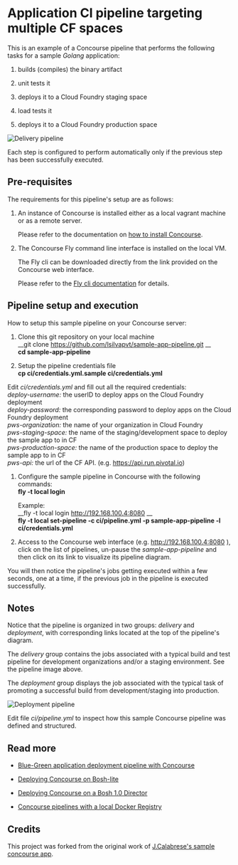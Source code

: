 # Application CI pipeline targeting multiple CF spaces

This is an example of a Concourse pipeline that performs the following tasks for a sample _Golang_ application:

1. builds (compiles) the binary artifact

1. unit tests it

1. deploys it to a Cloud Foundry staging space

1. load tests it

1. deploys it to a Cloud Foundry production space

![Delivery pipeline][pipeline01]

Each step is configured to perform automatically only if the previous step has been successfully executed.

## Pre-requisites

The requirements for this pipeline's setup are as follows:

1. An instance of Concourse is installed either as a local vagrant machine or as a remote server.

   Please refer to the documentation on [how to install Concourse](http://concourse.ci/installing.html).

1. The Concourse Fly command line interface is installed on the local VM.

   The Fly cli can be downloaded directly from the link provided on the Concourse web interface.

   Please refer to the [Fly cli documentation](http://concourse.ci/fly-cli.html) for details.


## Pipeline setup and execution

How to setup this sample pipeline on your Concourse server:

1. Clone this git repository on your local machine  
  __git clone https://github.com/lsilvapvt/sample-app-pipeline.git __  
  __cd sample-app-pipeline__

1. Setup the pipeline credentials file  
  __cp ci/credentials.yml.sample ci/credentials.yml__  

  Edit _ci/credentials.yml_ and fill out all the required credentials:  
  _deploy-username:_ the userID to deploy apps on the Cloud Foundry deployment  
  _deploy-password:_ the corresponding password to deploy apps on the Cloud Foundry deployment  
  _pws-organization:_ the name of your organization in Cloud Foundry  
  _pws-staging-space:_ the name of the staging/development space to deploy the sample app to in CF  
  _pws-production-space:_ the name of the production space to deploy the sample app to in CF  
  _pws-api:_ the url of the CF API. (e.g. https://api.run.pivotal.io)  

1. Configure the sample pipeline in Concourse with the following commands:  
   __fly -t local login <concourse-url>__  

   Example:  
   __fly -t local login http://192.168.100.4:8080  __  
   __fly -t local set-pipeline -c ci/pipeline.yml -p sample-app-pipeline -l ci/credentials.yml__  

1. Access to the Concourse web interface (e.g. http://192.168.100.4:8080 ), click on the list of pipelines, un-pause the _sample-app-pipeline_ and then click on its link to visualize its pipeline diagram.

You will then notice the pipeline's jobs getting executed within a few seconds, one at a time, if the previous job in the pipeline is executed successfully.


## Notes

Notice that the pipeline is organized in two groups: _delivery_ and _deployment_, with corresponding links located at the top of the pipeline's diagram.

The _delivery_ group contains the jobs associated with a typical build and test pipeline for development organizations and/or a staging environment. See the pipeline image above.

The _deployment_ group displays the job associated with the typical task of promoting a successful build from development/staging into production.

![Deployment pipeline][pipeline02]

Edit file _ci/pipeline.yml_ to inspect how this sample Concourse pipeline was defined and structured.

## Read more

- [Blue-Green application deployment pipeline with Concourse](https://github.com/lsilvapvt/concourse-pipeline-samples/tree/master/blue-green-app-deployment)

- [Deploying Concourse on Bosh-lite](https://github.com/lsilvapvt/concourse-pipeline-samples/tree/master/concourse-on-bosh-lite)

- [Deploying Concourse on a Bosh 1.0 Director](https://github.com/lsilvapvt/concourse-pipeline-samples/tree/master/concourse-on-bosh-1.0)

- [Concourse pipelines with a local Docker Registry](https://github.com/lsilvapvt/concourse-pipeline-samples/tree/master/private-docker-registry)


## Credits

This project was forked from the original work of [J.Calabrese's sample concourse app](https://github.com/xchapter7x/concourse-demo-app).

[pipeline01]: https://raw.githubusercontent.com/lsilvapvt/sample-app-pipeline/master/images/pipeline01.png "Delivery pipeline"
[pipeline02]: https://raw.githubusercontent.com/lsilvapvt/sample-app-pipeline/master/images/pipeline02.png "Deployment pipeline"
